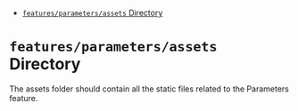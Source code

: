 <!-- START doctoc generated TOC please keep comment here to allow auto update -->
<!-- DON'T EDIT THIS SECTION, INSTEAD RE-RUN doctoc TO UPDATE -->

- [`features/parameters/assets` Directory](#featuresparametersassets-directory)

<!-- END doctoc generated TOC please keep comment here to allow auto update -->

# `features/parameters/assets` Directory

The assets folder should contain all the static files related to the Parameters feature.
